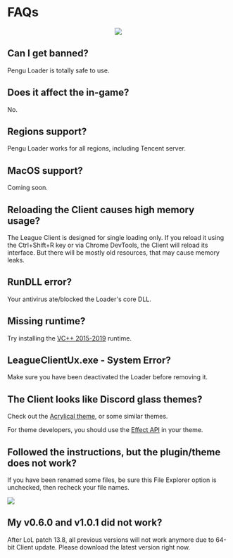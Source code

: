 # FAQs

<p align=center>
  <img src="https://styles.redditmedia.com/t5_2rfxx/styles/bannerPositionedImage_dcwlivs38oq61.png" />
</p>

## Can I get banned?

Pengu Loader is totally safe to use.

## Does it affect the in-game?

No.

## Regions support?

Pengu Loader works for all regions, including Tencent server.

## MacOS support?

Coming soon.

## Reloading the Client causes high memory usage?

The League Client is designed for single loading only. If you reload it using
the Ctrl+Shift+R key or via Chrome DevTools, the Client will reload its
interface. But there will be mostly old resources, that may cause memory leaks.

## RunDLL error?

Your antivirus ate/blocked the Loader's core DLL.

## Missing runtime?

Try installing the
[VC++ 2015-2019](https://learn.microsoft.com/en-us/cpp/windows/latest-supported-vc-redist?view=msvc-170)
runtime.

## LeagueClientUx.exe - System Error?

Make sure you have been deactivated the Loader before removing it.

## The Client looks like Discord glass themes?

Check out the
[Acrylical theme](https://github.com/PrincessAkira/league-launcher-theme/tree/main/Acrylical),
or some similar themes.

For theme developers, you should use the [Effect API](../runtime-api/effect) in
your theme.

## Followed the instructions, but the plugin/theme does not work?

If you have been renamed some files, be sure this File Explorer option is
unchecked, then recheck your file names.

![](https://i.imgur.com/SUFr9Qk.png)

## My v0.6.0 and v1.0.1 did not work?

After LoL patch 13.8, all previous versions will not work anymore due to 64-bit
Client update. Please download the latest version right now.
